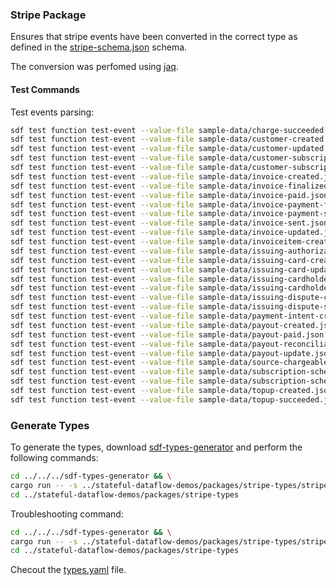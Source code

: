 ### Stripe Package

Ensures that stripe events have been converted in the correct type as defined in the [stripe-schema.json](./stripe-schema.json) schema.

The conversion was perfomed using [jaq](../jaq/REAME.MD).

#### Test Commands

Test events parsing:

```bash
sdf test function test-event --value-file sample-data/charge-succeeded.json
sdf test function test-event --value-file sample-data/customer-created.json
sdf test function test-event --value-file sample-data/customer-updated.json
sdf test function test-event --value-file sample-data/customer-subscription-created.json
sdf test function test-event --value-file sample-data/customer-subscription-updated.json
sdf test function test-event --value-file sample-data/invoice-created.json
sdf test function test-event --value-file sample-data/invoice-finalized.json
sdf test function test-event --value-file sample-data/invoice-paid.json
sdf test function test-event --value-file sample-data/invoice-payment-failed.json
sdf test function test-event --value-file sample-data/invoice-payment-succeeded.json
sdf test function test-event --value-file sample-data/invoice-sent.json
sdf test function test-event --value-file sample-data/invoice-updated.json
sdf test function test-event --value-file sample-data/invoiceitem-created.json
sdf test function test-event --value-file sample-data/issuing-authorization-created.json
sdf test function test-event --value-file sample-data/issuing-card-created.json
sdf test function test-event --value-file sample-data/issuing-card-updated.json
sdf test function test-event --value-file sample-data/issuing-cardholder-created.json
sdf test function test-event --value-file sample-data/issuing-cardholder-updated.json
sdf test function test-event --value-file sample-data/issuing-dispute-created.json
sdf test function test-event --value-file sample-data/issuing-dispute-submitted.json
sdf test function test-event --value-file sample-data/payment-intent-created.json
sdf test function test-event --value-file sample-data/payout-created.json
sdf test function test-event --value-file sample-data/payout-paid.json
sdf test function test-event --value-file sample-data/payout-reconciliation-completed.json
sdf test function test-event --value-file sample-data/payout-update.json
sdf test function test-event --value-file sample-data/source-chargeable.json
sdf test function test-event --value-file sample-data/subscription-schedule-created.json
sdf test function test-event --value-file sample-data/subscription-schedule-updated.json
sdf test function test-event --value-file sample-data/topup-created.json
sdf test function test-event --value-file sample-data/topup-succeeded.json
```

### Generate Types

To generate the types, download [sdf-types-generator](http://github.com/infinyon/sdf-types-generator) and perform the following commands:

```bash
cd ../../../sdf-types-generator && \
cargo run -- -s ../stateful-dataflow-demos/packages/stripe-types/stripe-schema.json -k /components/schemas/stripe_event > ../stateful-dataflow-demos/packages/stripe-types/types.yaml && \
cd ../stateful-dataflow-demos/packages/stripe-types
```

Troubleshooting command:

```bash
cd ../../../sdf-types-generator && \
cargo run -- -s ../stateful-dataflow-demos/packages/stripe-types/stripe-schema.json -k /components/schemas/stripe_event -d > ../stateful-dataflow-demos/packages/stripe-types/types-parsed-schema.json && \
cd ../stateful-dataflow-demos/packages/stripe-types
```

Checout the [types.yaml](types.yaml) file.
